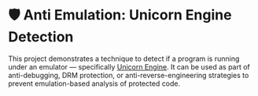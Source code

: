 # 🛡️ Anti Emulation: Unicorn Engine Detection

This project demonstrates a technique to detect if a program is running under an emulator — specifically [Unicorn Engine](https://github.com/unicorn-engine/unicorn). It can be used as part of anti-debugging, DRM protection, or anti-reverse-engineering strategies to prevent emulation-based analysis of protected code.
